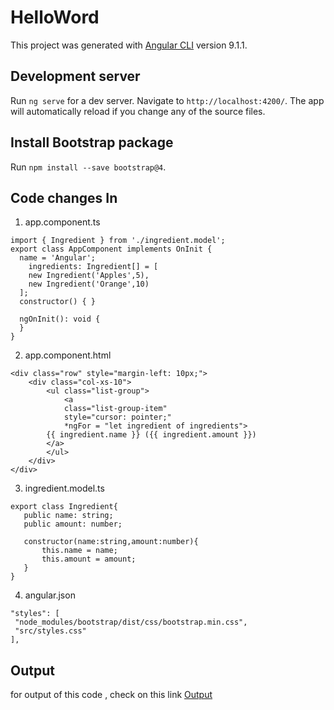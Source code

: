 # HelloWord

This project was generated with [Angular CLI](https://github.com/angular/angular-cli) version 9.1.1.

## Development server

Run `ng serve` for a dev server. Navigate to `http://localhost:4200/`. The app will automatically reload if you change any of the source files.

## Install Bootstrap package

Run `npm install --save bootstrap@4`.

## Code changes In
1) app.component.ts
```   
import { Ingredient } from './ingredient.model';
export class AppComponent implements OnInit {
  name = 'Angular';
    ingredients: Ingredient[] = [
    new Ingredient('Apples',5),
    new Ingredient('Orange',10)
  ];
  constructor() { }

  ngOnInit(): void {
  }
}
```
2) app.component.html
```
<div class="row" style="margin-left: 10px;">
    <div class="col-xs-10">
        <ul class="list-group">
            <a 
            class="list-group-item" 
            style="cursor: pointer;"
            *ngFor = "let ingredient of ingredients">
        {{ ingredient.name }} ({{ ingredient.amount }})
        </a>
        </ul>
    </div>
</div>

 ```
 3) ingredient.model.ts
 ```
 export class Ingredient{
    public name: string;
    public amount: number;

    constructor(name:string,amount:number){
        this.name = name;
        this.amount = amount;
    }
}
 ```
 4) angular.json
 ```
 "styles": [
  "node_modules/bootstrap/dist/css/bootstrap.min.css",
  "src/styles.css"
],
 ```
 ## Output
 
 for output of this code , check on this link
 [Output](https://stackblitz.com/edit/angular-ngfor-using-model)
